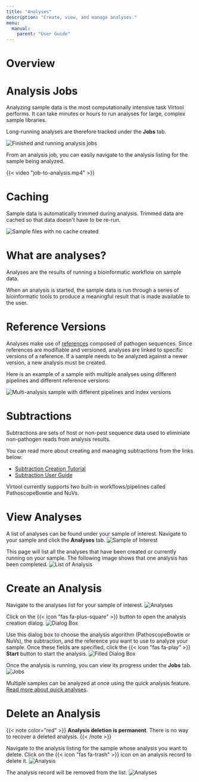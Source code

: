 ```yaml
---
title: "Analyses"
description: "Create, view, and manage analyses."
menu:
  manual:
    parent: "User Guide"
---
```


# Overview

# Analysis Jobs

Analyzing sample data is the most computationally intensive task Virtool performs. It can take minutes or hours to run analyses for large, complex sample libraries.

Long-running analyses are therefore tracked under the **Jobs** tab.

![Finished and running analysis jobs](jobs.png)

From an analysis job, you can easily navigate to the analysis listing for the sample being analyzed.

{{< video "job-to-analysis.mp4" >}}

# Caching

Sample data is automatically trimmed during analysis. Trimmed data are cached so that data doesn't have to be re-run.

![Sample files with no cache created](files-no-cache.png)

# What are analyses?

Analyses are the results of running a bioinformatic workflow on sample data.

When an analysis is started, the sample data is run through a series of bioinformatic tools to produce a meaningful result that is made available to the user.

# Reference Versions

Analyses make use of [references](/docs/manual/ug_references.md/) composed of pathogen sequences. Since references are modifiable and versioned, analyses are linked to specific versions of a reference. If a sample needs to be analyzed against a newer version, a new analysis must be created.

Here is an example of a sample with multiple analyses using different pipelines and different reference versions:

![Multi-analysis sample with different pipelines and index versions](multiple_analyses.png)


# Subtractions

Subtractions are sets of host or non-pest sequence data used to eliminiate non-pathogen reads from analysis results.

You can read more about creating and managing subtractions from the links below:

- [Subtraction Creation Tutorial](/docs/manual/tut_subtraction)
- [Subtraction User Guide](/docs/manual/ug_subtraction)

Virtool currently supports two built-in workflows/pipelines called PathoscopeBowtie and NuVs.

# View Analyses 

A list of analyses can be found under your sample of interest. Navigate to your sample and click the **Analyses** tab.
![Sample of Interest](sample_of_interest.png)

This page will list all the analyses that have been created or currently running on your sample. The following image shows that one analysis has been completed.
![List of Analysis](list_analyses.png)

# Create an Analysis

Navigate to the analyses list for your sample of interest.
![Analyses](analyses2.png)

Click on the {{< icon "fas fa-plus-square" >}} button to open the analysis creation dialog.
![Dialog Box](dialog.png)


Use this dialog box to choose the analysis algorithm (PathoscopeBowtie or NuVs), the subtraction, and the reference you want to use to analyze your sample. Once these fields are specified, click the {{< icon "fas fa-play" >}} **Start** button to start the analysis.
![Filled Dialog Box](filleddialog.png)

Once the analysis is running, you can view its progress under the **Jobs** tab.
![Jobs](jobs2.png)

Multiple samples can be analyzed at once using the quick analysis feature. [Read more about quick analyses](/docs/manual/ug_samples).

# Delete an Analysis

{{< note color="red" >}}
**Analysis deletion is permanent**. There is no way to recover a deleted analysis.
{{< /note >}}

Navigate to the analysis listing for the sample whose analysis you want to delete. Click on the {{< icon "fas fa-trash" >}} icon on an analysis record to delete it. 
![Analysis](delete.png)

The analysis record will be removed from the list.
![Analyses](analyses2.png)